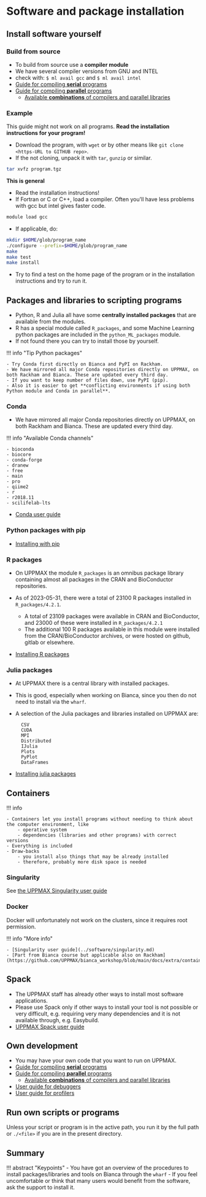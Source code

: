 # Software and package installation

## Install software yourself

### Build from source

- To build from source use a **compiler module**
- We have several compiler versions from GNU and INTEL
- check with: ``$ ml avail gcc`` and ``$ ml avail intel``
- [Guide for compiling **serial** programs](compiling_serial.md)
- [Guide for compiling **parallel** programs](compiling_parallel.md)
    - [Available **combinations** of compilers and parallel libraries](parallel_comb.md)

### Example

This guide might not work on all programs. **Read the installation instructions for your program!**

- Download the program, with ``wget`` or by other means like ``git clone <https-URL to GITHUB repo>``.
- If the not cloning, unpack it with ``tar``, ``gunzip`` or similar.

```bash
tar xvfz program.tgz
```
**This is general**

- Read the installation instructions!
- If Fortran or C or C++, load a compiler. Often you'll have less problems with gcc but intel gives faster code.

```bash
module load gcc
```

- If applicable, do:

```bash
mkdir $HOME/glob/program_name
./configure --prefix=$HOME/glob/program_name
make
make test
make install
```

- Try to find a test on the home page of the program or in the installation instructions and try to run it.

## Packages and libraries to scripting programs

- Python, R and Julia all have some **centrally installed packages** that are available from the modules.
- R has a special module called ``R_packages``, and some Machine Learning python packages are included in the ``python_ML_packages`` module.
- If not found there you can try to install those by yourself.


!!! info "Tip Python packages"

    - Try Conda first directly on Bianca and PyPI on Rackham.
    - We have mirrored all major Conda repositories directly on UPPMAX, on both Rackham and Bianca. These are updated every third day.
    - If you want to keep number of files down, use PyPI (pip).
    - Also it is easier to get **conflicting environments if using both Python module and Conda in parallel**.

### Conda

- We have mirrored all major Conda repositories directly on UPPMAX, on both Rackham and Bianca. These are updated every third day.

!!! info "Available Conda channels"

    - bioconda
    - biocore
    - conda-forge
    - dranew
    - free
    - main
    - pro
    - qiime2
    - r
    - r2018.11
    - scilifelab-lts

- [Conda user guide](../software/conda.md)

### Python packages with pip

- [Installing with pip](../software/python_install_packages.md)

### R packages

- On UPPMAX the module ``R_packages`` is an omnibus package library containing almost all packages in the CRAN and BioConductor repositories.
- As of 2023-05-31, there were a total of 23100 R packages installed in ``R_packages/4.2.1``.
    - A total of 23109 packages were available in CRAN and BioConductor, and 23000 of these were installed in ``R_packages/4.2.1``
    - The additional 100 R packages available in this module were installed from the CRAN/BioConductor archives, or were hosted on github, gitlab or elsewhere.

- [Installing R packages](../software/r.md)

### Julia packages

- At UPPMAX there is a central library with installed packages.
- This is good, especially when working on Bianca, since you then do not need to install via the ``wharf``.
- A selection of the Julia packages and libraries installed on UPPMAX are:

        CSV
        CUDA
        MPI
        Distributed
        IJulia
        Plots
        PyPlot
        DataFrames

- [Installing julia packages](http://docs.uppmax.uu.se/software/julia/#how-to-install-personal-packages)

## Containers

!!! info

    - Containers let you install programs without needing to think about the computer environment, like
        - operative system
        - dependencies (libraries and other programs) with correct versions
    - Everything is included
    - Draw-backs
        - you install also things that may be already installed
        - therefore, probably more disk space is needed

### Singularity

See [the UPPMAX Singularity user guide](singularity.md)

### Docker

Docker will unfortunately not work on the clusters, since it requires root permission.

!!! info "More info"

    - [Singularity user guide](../software/singularity.md)
    - [Part from Bianca course but applicable also on Rackham](https://github.com/UPPMAX/bianca_workshop/blob/main/docs/extra/containers.md)

## Spack

- The UPPMAX staff has already other ways to install most software applications.
- Please use Spack only if other ways to install your tool is not possible or very difficult, e.g. requiring very many dependencies and it is not available through, e.g. Easybuild.
- [UPPMAX Spack user guide](../software/spack.md)

## Own development

- You may have your own code that you want to run on UPPMAX.
- [Guide for compiling **serial** programs](compiling_serial.md)
- [Guide for compiling **parallel** programs](compiling_parallel.md)
    - [Available **combinations** of compilers and parallel libraries](compiling_parallel.md#overview-of-available-compilers-from-gcc-and-intel-and-compatible-mpi-libraries)
- [User guide for debuggers](../software/debuggers.md)
- [User guide for profilers](../software/profilers.md)

## Run own scripts or programs

Unless your script or program is in the active path, you run it by the full path or `./<file>` if you are in the present directory.

## Summary

!!! abstract "Keypoints"
    - You have got an overview of the procedures to install packages/libraries and tools on Bianca through the ``wharf``
    - If you feel uncomfortable or think that many users would benefit from the software, ask the support to install it.
